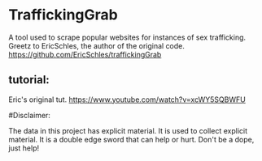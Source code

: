# TraffickingGrab


A tool used to scrape popular websites for instances of sex trafficking. Greetz to EricSchles, the author of the original code. 
https://github.com/EricSchles/traffickingGrab

## tutorial:

Eric's original tut.
https://www.youtube.com/watch?v=xcWY5SQBWFU

#Disclaimer:

The data in this project has explicit material. It is used to collect explicit material. It is a double edge sword that can help or hurt. Don't be a dope, just help!
